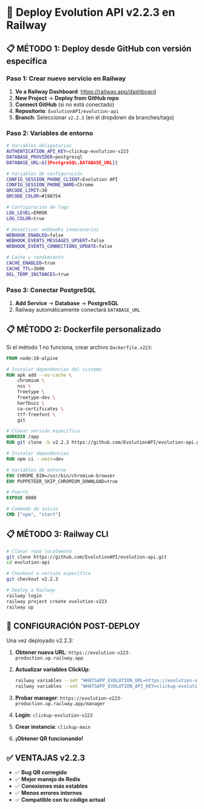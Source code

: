 # 🚀 Deploy Evolution API v2.2.3 en Railway

## 📋 **MÉTODO 1: Deploy desde GitHub con versión específica**

### **Paso 1: Crear nuevo servicio en Railway**

1. **Ve a Railway Dashboard**: https://railway.app/dashboard
2. **New Project** → **Deploy from GitHub repo**
3. **Connect GitHub** (si no está conectado)
4. **Repositorio**: `EvolutionAPI/evolution-api`
5. **Branch**: Seleccionar `v2.2.3` (en el dropdown de branches/tags)

### **Paso 2: Variables de entorno**

```bash
# Variables obligatorias
AUTHENTICATION_API_KEY=clickup-evolution-v223
DATABASE_PROVIDER=postgresql
DATABASE_URL=${{PostgreSQL.DATABASE_URL}}

# Variables de configuración
CONFIG_SESSION_PHONE_CLIENT=Evolution API
CONFIG_SESSION_PHONE_NAME=Chrome
QRCODE_LIMIT=30
QRCODE_COLOR=#198754

# Configuración de logs
LOG_LEVEL=ERROR
LOG_COLOR=true

# Desactivar webhooks innecesarios
WEBHOOK_ENABLED=false
WEBHOOK_EVENTS_MESSAGES_UPSERT=false
WEBHOOK_EVENTS_CONNECTIONS_UPDATE=false

# Cache y rendimiento
CACHE_ENABLED=true
CACHE_TTL=3600
DEL_TEMP_INSTANCES=true
```

### **Paso 3: Conectar PostgreSQL**

1. **Add Service** → **Database** → **PostgreSQL**
2. Railway automáticamente conectará `DATABASE_URL`

## 📋 **MÉTODO 2: Dockerfile personalizado**

Si el método 1 no funciona, crear archivo `Dockerfile.v223`:

```dockerfile
FROM node:18-alpine

# Instalar dependencias del sistema
RUN apk add --no-cache \
    chromium \
    nss \
    freetype \
    freetype-dev \
    harfbuzz \
    ca-certificates \
    ttf-freefont \
    git

# Clonar versión específica
WORKDIR /app
RUN git clone -b v2.2.3 https://github.com/EvolutionAPI/evolution-api.git .

# Instalar dependencias
RUN npm ci --omit=dev

# Variables de entorno
ENV CHROME_BIN=/usr/bin/chromium-browser
ENV PUPPETEER_SKIP_CHROMIUM_DOWNLOAD=true

# Puerto
EXPOSE 8080

# Comando de inicio
CMD ["npm", "start"]
```

## 📋 **MÉTODO 3: Railway CLI**

```bash
# Clonar repo localmente
git clone https://github.com/EvolutionAPI/evolution-api.git
cd evolution-api

# Checkout a versión específica
git checkout v2.2.3

# Deploy a Railway
railway login
railway project create evolution-v223
railway up
```

## 🎯 **CONFIGURACIÓN POST-DEPLOY**

Una vez deployado v2.2.3:

1. **Obtener nueva URL**: `https://evolution-v223-production.up.railway.app`

2. **Actualizar variables ClickUp**:
   ```bash
   railway variables --set "WHATSAPP_EVOLUTION_URL=https://evolution-v223-production.up.railway.app"
   railway variables --set "WHATSAPP_EVOLUTION_API_KEY=clickup-evolution-v223"
   ```

3. **Probar manager**: `https://evolution-v223-production.up.railway.app/manager`

4. **Login**: `clickup-evolution-v223`

5. **Crear instancia**: `clickup-main`

6. **¡Obtener QR funcionando!**

## ✅ **VENTAJAS v2.2.3**

- ✅ **Bug QR corregido**
- ✅ **Mejor manejo de Redis**
- ✅ **Conexiones más estables**
- ✅ **Menos errores internos**
- ✅ **Compatible con tu código actual**
